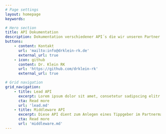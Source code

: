 ```yaml
---
# Page settings
layout: homepage
keywords:

# Hero section
title: API Dokumentation
description: Dokumentation verschiedener API´s die wir unseren Partner zur Verfügung stellen. Bei interesse können Sie uns gerne kontaktieren.
buttons:
    - content: Kontakt
      url: 'mailto:info@drklein-rk.de'
      external_url: true
    - icon: github
      content: Dr. Klein RK
      url: 'https://github.com/drklein-rk'
      external_url: true

# Grid navigation
grid_navigation:
    - title: Lead API
      excerpt: Lorem ipsum dolor sit amet, consetetur sadipscing elitr.
      cta: Read more
      url: 'lead.md'
    - title: Middleware API
      excerpt: Diese API dient zum Anlegen eines Tippgeber im Partnermangement von Europace.
      cta: Read more
      url: 'middleware.md'
---
```

